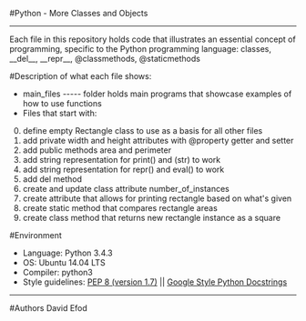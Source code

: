 #Python - More Classes and Objects
<hr>
Each file in this repository holds code that illustrates an essential concept of programming, specific to the Python programming language:
classes, __del__, __repr__, @classmethods, @staticmethods

#Description of what each file shows:
* main_files ----- folder holds main programs that showcase examples of how to use functions
* Files that start with:

0. define empty Rectangle class to use as a basis for all other files
1. add private width and height attributes with @property getter and setter
2. add public methods area and perimeter
3. add string representation for print() and (str) to work
4. add string representation for repr() and eval() to work
5. add del method
6. create and update class attribute number_of_instances
7. create attribute that allows for printing rectangle based on what's given
8. create static method that compares rectangle areas
9. create class method that returns new rectangle instance as a square

#Environment
* Language: Python 3.4.3
* OS: Ubuntu 14.04 LTS
* Compiler: python3
* Style guidelines: [PEP 8 (version 1.7)](https://www.python.org/dev/peps/pep-0008/) || [Google Style Python Docstrings](https://sphinxcontrib-napoleon.readthedocs.io/en/latest/example_google.html)
<hr>

#Authors
David Efod
